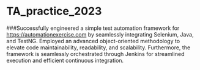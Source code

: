 # TA_practice_2023

###Successfully engineered a simple test automation framework for https://automationexercise.com by seamlessly integrating Selenium, Java, and TestNG. Employed an advanced object-oriented methodology to elevate code maintainability, readability, and scalability. Furthermore, the framework is seamlessly orchestrated through Jenkins for streamlined execution and efficient continuous integration.
        